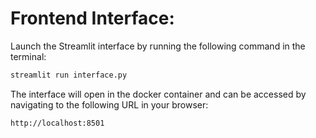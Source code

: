 # **Frontend Interface:**

Launch the Streamlit interface by running the following command in the terminal:
```bash
streamlit run interface.py
```

The interface will open in the docker container and can be accessed by navigating to the following URL in your browser:
```
http://localhost:8501
```

